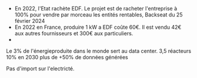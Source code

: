 * En 2022, l'Etat rachète EDF. Le projet est de racheter l'entreprise à 100% pour vendre par morceau les entités rentables, Backseat du 25 février 2024
* En 2022 en France, produire 1 kW a EDF coûte 60€. Il est vendu 42€ aux autres fournisseurs et 300€ aux particuliers.
*

Le 3% de l'énergieproduite dans le monde sert au data center. 3,5 réacteurs 10% en 2030 plus de +50% de données générées

Pas d'import sur l'electricté.